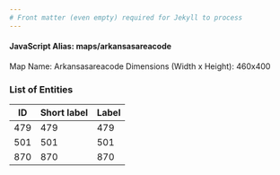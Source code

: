 ```yaml
---
# Front matter (even empty) required for Jekyll to process
---
```


#### JavaScript Alias: maps/arkansasareacode

Map Name: Arkansasareacode
Dimensions (Width x Height): 460x400





### List of Entities

ID | Short label | Label
---|---|---|
479|479|479
501|501|501
870|870|870


